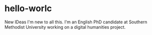 # hello-worlc
New IDeas
I'm new to all this. I'm an English PhD candidate at Southern Methodist University working on a digital humanities project. 
